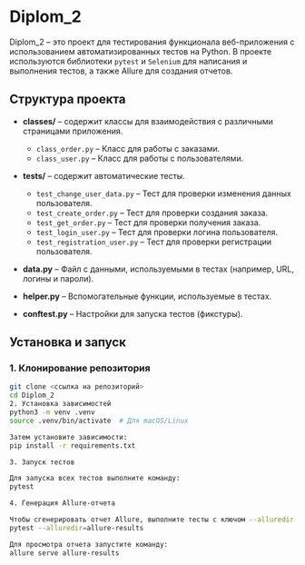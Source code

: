 # Diplom_2

Diplom_2 – это проект для тестирования функционала веб-приложения с использованием автоматизированных тестов на Python. В проекте используются библиотеки `pytest` и `Selenium` для написания и выполнения тестов, а также Allure для создания отчетов.

## Структура проекта

- **classes/** – содержит классы для взаимодействия с различными страницами приложения.
  - `class_order.py` – Класс для работы с заказами.
  - `class_user.py` – Класс для работы с пользователями.

- **tests/** – содержит автоматические тесты.
  - `test_change_user_data.py` – Тест для проверки изменения данных пользователя.
  - `test_create_order.py` – Тест для проверки создания заказа.
  - `test_get_order.py` – Тест для проверки получения заказа.
  - `test_login_user.py` – Тест для проверки логина пользователя.
  - `test_registration_user.py` – Тест для проверки регистрации пользователя.

- **data.py** – Файл с данными, используемыми в тестах (например, URL, логины и пароли).

- **helper.py** – Вспомогательные функции, используемые в тестах.

- **conftest.py** – Настройки для запуска тестов (фикстуры).

## Установка и запуск

### 1. Клонирование репозитория

```bash
git clone <ссылка на репозиторий>
cd Diplom_2
2. Установка зависимостей
python3 -m venv .venv
source .venv/bin/activate  # Для macOS/Linux

Затем установите зависимости:
pip install -r requirements.txt

3. Запуск тестов

Для запуска всех тестов выполните команду:
pytest

4. Генерация Allure-отчета

Чтобы сгенерировать отчет Allure, выполните тесты с ключом --alluredir:
pytest --alluredir=allure-results

Для просмотра отчета запустите команду:
allure serve allure-results
